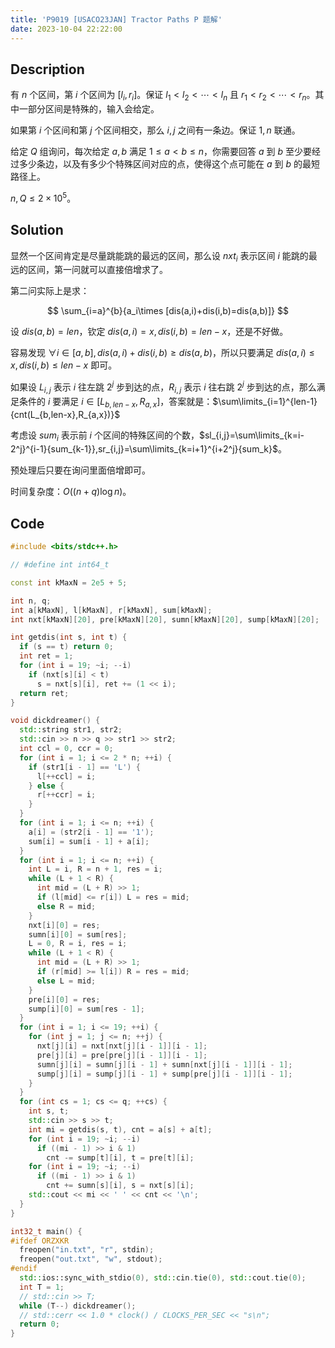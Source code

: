 ```yaml
---
title: 'P9019 [USACO23JAN] Tractor Paths P 题解'
date: 2023-10-04 22:22:00
---
```


## Description

有 $n$ 个区间，第 $i$ 个区间为 $[l_i,r_i]$。保证 $l_1<l_2<\cdots<l_n$ 且 $r_1<r_2<\cdots<r_n$。其中一部分区间是特殊的，输入会给定。

如果第 $i$ 个区间和第 $j$ 个区间相交，那么 $i,j$ 之间有一条边。保证 $1,n$ 联通。 

给定 $Q$ 组询问，每次给定 $a,b$ 满足 $1\le a < b\le n$，你需要回答 $a$ 到 $b$ 至少要经过多少条边，以及有多少个特殊区间对应的点，使得这个点可能在 $a$ 到 $b$ 的最短路径上。

$n,Q\le 2\times 10^5$。

## Solution

显然一个区间肯定是尽量跳能跳的最远的区间，那么设 $nxt_{i}$ 表示区间 $i$ 能跳的最远的区间，第一问就可以直接倍增求了。

第二问实际上是求：

$$
\sum_{i=a}^{b}{a_i\times [dis(a,i)+dis(i,b)=dis(a,b)]}
$$

设 $dis(a,b)=len$，钦定 $dis(a,i)=x,dis(i,b)=len-x$，还是不好做。

容易发现 $\forall i\in[a,b],dis(a,i)+dis(i,b)\geq dis(a,b)$，所以只要满足 $dis(a,i)\leq x,dis(i,b)\leq len-x$ 即可。

如果设 $L_{i,j}$ 表示 $i$ 往左跳 $2^j$ 步到达的点，$R_{i,j}$ 表示 $i$ 往右跳 $2^j$ 步到达的点，那么满足条件的 $i$ 要满足 $i\in[L_{b,len-x},R_{a,x}]$，答案就是：$\sum\limits_{i=1}^{len-1}{cnt(L_{b,len-x},R_{a,x})}$

考虑设 $sum_i$ 表示前 $i$ 个区间的特殊区间的个数，$sl_{i,j}=\sum\limits_{k=i-2^j}^{i-1}{sum_{k-1}},sr_{i,j}=\sum\limits_{k=i+1}^{i+2^j}{sum_k}$。

预处理后只要在询问里面倍增即可。

时间复杂度：$O((n+q)\log n)$。

## Code

```cpp
#include <bits/stdc++.h>

// #define int int64_t

const int kMaxN = 2e5 + 5;

int n, q;
int a[kMaxN], l[kMaxN], r[kMaxN], sum[kMaxN];
int nxt[kMaxN][20], pre[kMaxN][20], sumn[kMaxN][20], sump[kMaxN][20];

int getdis(int s, int t) {
  if (s == t) return 0;
  int ret = 1;
  for (int i = 19; ~i; --i)
    if (nxt[s][i] < t)
      s = nxt[s][i], ret += (1 << i);
  return ret;
}

void dickdreamer() {
  std::string str1, str2;
  std::cin >> n >> q >> str1 >> str2;
  int ccl = 0, ccr = 0;
  for (int i = 1; i <= 2 * n; ++i) {
    if (str1[i - 1] == 'L') {
      l[++ccl] = i;
    } else {
      r[++ccr] = i;
    }
  }
  for (int i = 1; i <= n; ++i) {
    a[i] = (str2[i - 1] == '1');
    sum[i] = sum[i - 1] + a[i];
  }
  for (int i = 1; i <= n; ++i) {
    int L = i, R = n + 1, res = i;
    while (L + 1 < R) {
      int mid = (L + R) >> 1;
      if (l[mid] <= r[i]) L = res = mid;
      else R = mid;
    }
    nxt[i][0] = res;
    sumn[i][0] = sum[res];
    L = 0, R = i, res = i;
    while (L + 1 < R) {
      int mid = (L + R) >> 1;
      if (r[mid] >= l[i]) R = res = mid;
      else L = mid;
    }
    pre[i][0] = res;
    sump[i][0] = sum[res - 1];
  }
  for (int i = 1; i <= 19; ++i) {
    for (int j = 1; j <= n; ++j) {
      nxt[j][i] = nxt[nxt[j][i - 1]][i - 1];
      pre[j][i] = pre[pre[j][i - 1]][i - 1];
      sumn[j][i] = sumn[j][i - 1] + sumn[nxt[j][i - 1]][i - 1];
      sump[j][i] = sump[j][i - 1] + sump[pre[j][i - 1]][i - 1];
    }
  }
  for (int cs = 1; cs <= q; ++cs) {
    int s, t;
    std::cin >> s >> t;
    int mi = getdis(s, t), cnt = a[s] + a[t];
    for (int i = 19; ~i; --i)
      if ((mi - 1) >> i & 1)
        cnt -= sump[t][i], t = pre[t][i];
    for (int i = 19; ~i; --i)
      if ((mi - 1) >> i & 1)
        cnt += sumn[s][i], s = nxt[s][i];
    std::cout << mi << ' ' << cnt << '\n';
  }
}

int32_t main() {
#ifdef ORZXKR
  freopen("in.txt", "r", stdin);
  freopen("out.txt", "w", stdout);
#endif
  std::ios::sync_with_stdio(0), std::cin.tie(0), std::cout.tie(0);
  int T = 1;
  // std::cin >> T;
  while (T--) dickdreamer();
  // std::cerr << 1.0 * clock() / CLOCKS_PER_SEC << "s\n";
  return 0;
}
```